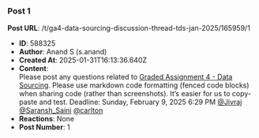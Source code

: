 ### Post 1
**Post URL**: /t/ga4-data-sourcing-discussion-thread-tds-jan-2025/165959/1
- **ID**: 588325
- **Author**: Anand S (s.anand)
- **Created At**: 2025-01-31T16:13:36.640Z
- **Content**:  
  Please post any questions related to <a href="https://exam.sanand.workers.dev/tds-2025-01-ga4">Graded Assignment 4 - Data Sourcing</a>.
Please use markdown code formatting (fenced code blocks) when sharing code (rather than screenshots). It’s easier for us to copy-paste and test.
Deadline: <span class="discourse-local-date" data-date="2025-02-09" data-email-preview="2025-02-09T18:29:00Z UTC" data-format="LLLL" data-time="23:59:00" data-timezone="Asia/Calcutta">Sunday, February 9, 2025 6:29 PM</span>
<a class="mention" href="/u/jivraj">@Jivraj</a> <a class="mention" href="/u/saransh_saini">@Saransh_Saini</a> <a class="mention" href="/u/carlton">@carlton</a>
- **Reactions**: None
- **Post Number**: 1

